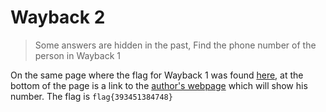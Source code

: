 # Wayback 2

> Some answers are hidden in the past, Find the phone number of the person in Wayback 1

On the same page where the flag for Wayback 1 was found [here](https://web.archive.org/web/20170110023754/http://cyberange.io/), at the bottom of the page is a link to the [author's webpage](https://web.archive.org/web/20161224194752/http://andreagalanti.it/) which will show his number. The flag is `flag{393451384748}`
